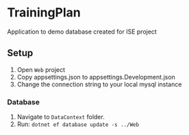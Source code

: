 # TrainingPlan
Application to demo database created for ISE project

## Setup
1. Open `Web` project
2. Copy appsettings.json to appsettings.Development.json
3. Change the connection string to your local mysql instance

### Database
1. Navigate to `DataContext` folder.
1. Run: `dotnet ef database update -s ../Web`
